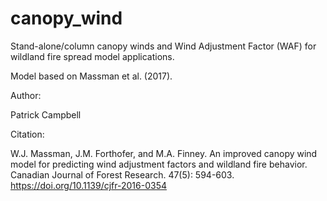 # canopy_wind
Stand-alone/column canopy winds and Wind Adjustment Factor (WAF) for wildland fire spread model applications.  

Model based on Massman et al. (2017).

Author:

Patrick Campbell

Citation:

W.J. Massman, J.M. Forthofer, and M.A. Finney. An improved canopy wind model for predicting wind adjustment factors and wildland fire behavior. Canadian Journal of Forest Research. 47(5): 594-603. https://doi.org/10.1139/cjfr-2016-0354
